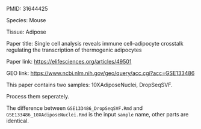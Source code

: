 PMID: 31644425

Species: Mouse

Tissue: Adipose

Paper title: Single cell analysis reveals immune cell–adipocyte crosstalk regulating the transcription of thermogenic adipocytes

Paper link: https://elifesciences.org/articles/49501

GEO link: https://www.ncbi.nlm.nih.gov/geo/query/acc.cgi?acc=GSE133486

This paper contains two samples: 10XAdiposeNuclei, DropSeqSVF.

Process them seperately.

The difference between `GSE133486_DropSeqSVF.Rmd` and `GSE133486_10XAdiposeNuclei.Rmd` is the input `sample` name, other parts are identical.

